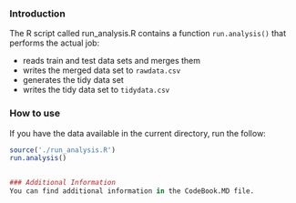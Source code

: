 ### Introduction

The R script called run_analysis.R contains a function `run.analysis()` that performs the
actual job:
 * reads train and test data sets and merges them
 * writes the merged data set to `rawdata.csv`
 * generates the tidy data set
 * writes the tidy data set to `tidydata.csv`
 

### How to use

If you have the data available in the current directory, run the follow:

```r
source('./run_analysis.R')
run.analysis() 


### Additional Information
You can find additional information in the CodeBook.MD file.

